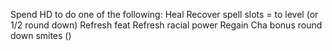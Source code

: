 Spend HD to do one of the following:
Heal
Recover spell slots = to level (or 1/2 round down)
Refresh feat
Refresh racial power
Regain Cha bonus round down smites ()